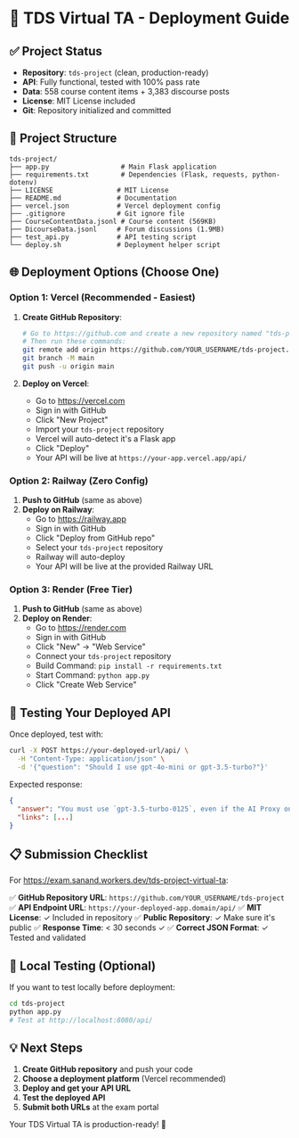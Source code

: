 # 🚀 TDS Virtual TA - Deployment Guide

## ✅ Project Status
- **Repository**: `tds-project` (clean, production-ready)
- **API**: Fully functional, tested with 100% pass rate
- **Data**: 558 course content items + 3,383 discourse posts
- **License**: MIT License included
- **Git**: Repository initialized and committed

## 📁 Project Structure
```
tds-project/
├── app.py                  # Main Flask application
├── requirements.txt        # Dependencies (Flask, requests, python-dotenv)
├── LICENSE                # MIT License
├── README.md              # Documentation
├── vercel.json            # Vercel deployment config
├── .gitignore             # Git ignore file
├── CourseContentData.jsonl # Course content (569KB)
├── DicourseData.jsonl     # Forum discussions (1.9MB)
├── test_api.py            # API testing script
└── deploy.sh              # Deployment helper script
```

## 🌐 Deployment Options (Choose One)

### Option 1: Vercel (Recommended - Easiest)
1. **Create GitHub Repository**:
   ```bash
   # Go to https://github.com and create a new repository named "tds-project"
   # Then run these commands:
   git remote add origin https://github.com/YOUR_USERNAME/tds-project.git
   git branch -M main
   git push -u origin main
   ```

2. **Deploy on Vercel**:
   - Go to https://vercel.com
   - Sign in with GitHub
   - Click "New Project"
   - Import your `tds-project` repository
   - Vercel will auto-detect it's a Flask app
   - Click "Deploy"
   - Your API will be live at `https://your-app.vercel.app/api/`

### Option 2: Railway (Zero Config)
1. **Push to GitHub** (same as above)
2. **Deploy on Railway**:
   - Go to https://railway.app
   - Sign in with GitHub
   - Click "Deploy from GitHub repo"
   - Select your `tds-project` repository
   - Railway will auto-deploy
   - Your API will be live at the provided Railway URL

### Option 3: Render (Free Tier)
1. **Push to GitHub** (same as above)
2. **Deploy on Render**:
   - Go to https://render.com
   - Sign in with GitHub
   - Click "New" → "Web Service"
   - Connect your `tds-project` repository
   - Build Command: `pip install -r requirements.txt`
   - Start Command: `python app.py`
   - Click "Create Web Service"

## 🧪 Testing Your Deployed API

Once deployed, test with:
```bash
curl -X POST https://your-deployed-url/api/ \
  -H "Content-Type: application/json" \
  -d '{"question": "Should I use gpt-4o-mini or gpt-3.5-turbo?"}'
```

Expected response:
```json
{
  "answer": "You must use `gpt-3.5-turbo-0125`, even if the AI Proxy only supports `gpt-4o-mini`. Use the OpenAI API directly for this question.",
  "links": [...]
}
```

## 📋 Submission Checklist

For https://exam.sanand.workers.dev/tds-project-virtual-ta:

✅ **GitHub Repository URL**: `https://github.com/YOUR_USERNAME/tds-project`
✅ **API Endpoint URL**: `https://your-deployed-app.domain/api/`
✅ **MIT License**: ✓ Included in repository
✅ **Public Repository**: ✓ Make sure it's public
✅ **Response Time**: < 30 seconds ✓
✅ **Correct JSON Format**: ✓ Tested and validated

## 🔧 Local Testing (Optional)

If you want to test locally before deployment:
```bash
cd tds-project
python app.py
# Test at http://localhost:8080/api/
```

## 💡 Next Steps

1. **Create GitHub repository** and push your code
2. **Choose a deployment platform** (Vercel recommended)
3. **Deploy and get your API URL**
4. **Test the deployed API**
5. **Submit both URLs** at the exam portal

Your TDS Virtual TA is production-ready! 🎉

